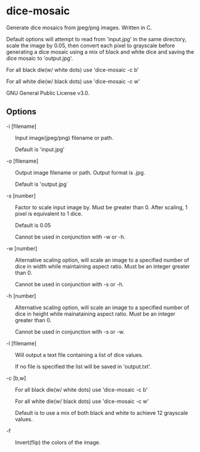 # dice-mosaic
Generate dice mosaics from jpeg/png images. Written in C.

Default options will attempt to read from 'input.jpg' in the same directory, scale the image by 0.05, then convert each pixel to grayscale before generating a dice mosaic using a mix of black and white dice and saving the dice mosaic to 'output.jpg'.

For all black die(w/ white dots) use 'dice-mosaic -c b'

For all white die(w/ black dots) use 'dice-mosaic -c w'



GNU General Public License v3.0.

Options
---
-i [filename]
<ul>
Input image(jpeg/png) filename or path.
</ul><ul>
Default is 'input.jpg'
</ul>
-o [filename]
<ul>
Output image filename or path. Output format is .jpg.
</ul><ul>
Default  is 'output.jpg`
</ul>
-s [number]
<ul>
Factor to scale input image by. Must be greater than 0. After scaling, 1 pixel is equivalent to 1 dice.
</ul><ul>
Default is 0.05
</ul><ul>              
Cannot be used in conjunction with -w or -h.
</ul>
-w [number]
<ul>
Alternative scaling option, will scale an image to a specified number of dice in width while maintaining aspect ratio. Must be an integer greater than 0.
</ul><ul>
Cannot be used in conjunction with -s or -h.
</ul>
-h [number]
<ul>
Alternative scaling option, will scale an image to a specified number of dice in height while mainataining aspect ratio. Must be an integer greater than 0.
</ul><ul>
Cannot be used in conjunction with -s or -w.
</ul>
-l [filename]
<ul>
Will output a text file containing a list of dice values.
</ul><ul>
If no file is specified the list will be saved in 'output.txt'.
</ul>
-c [b,w]
<ul>
For all black die(w/ white dots) use 'dice-mosaic -c b'
</ul><ul>
For all white die(w/ black dots) use 'dice-mosaic -c w'
</ul><ul>
Default is to use a mix of both black and white to achieve 12 grayscale values.
</ul>
-f
<ul>
Invert(flip) the colors of the image.
</ul>